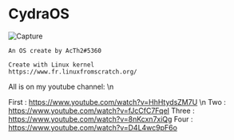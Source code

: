 
# CydraOS
![Capture](https://user-images.githubusercontent.com/68511655/187208750-c12175ad-22ac-41b0-97ae-36477331f548.PNG)

    An OS create by AcTh2#5360
    
    Create with Linux kernel
    https://www.fr.linuxfromscratch.org/
    
All is on my youtube channel: \n

First : https://www.youtube.com/watch?v=HhHtydsZM7U \n
Two : https://www.youtube.com/watch?v=fJcCfC7FqeI
Three : https://www.youtube.com/watch?v=8nKcxn7xiQg
Four : https://www.youtube.com/watch?v=D4L4wc9pF6o
